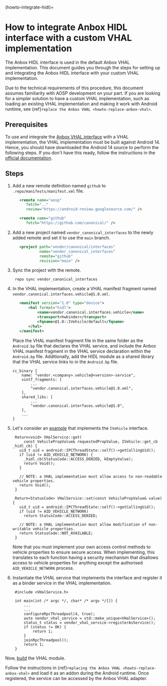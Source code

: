 (howto-integrate-hidl)=
# How to integrate Anbox HIDL interface with a custom VHAL implementation

The Anbox HIDL interface is used in the default Anbox VHAL implementation. This document guides you through the steps for setting up and integrating the Anbox HIDL interface with your custom VHAL implementation.

Due to the technical requirements of this procedure, this document assumes familiarity with AOSP development on your part. If you are looking for a simpler solution to have a custom VHAL implementation, such as loading an existing VHAL implementation and making it work with Android runtime, see {ref}`replace the Anbox VHAL <howto-replace-anbox-vhal>`.

## Prerequisites

To use and integrate the [Anbox VHAL interface](https://github.com/canonical/vendor_canonical_interfaces/tree/main/vehicle) with a VHAL implementation, the VHAL implementation must be built against Android 14. Hence, you should have downloaded the Android 14 source to perform the following steps. If you don't have this ready, follow the instructions in the [official documentation](https://source.android.com/docs/setup/download).

## Steps

1. Add a new remote definition named `github` to `.repo/manifests/manifest.xml` file.

    ```xml
       <remote name="aosp"
          fetch=".."
          review="https://android-review.googlesource.com/" />

       <remote name="github"
          fetch="https://github.com/canonical/" />
    ```

1. Add a new project named `vendor_canonical_interfaces` to the newly added remote and set it to use the `main` branch.

    ```xml
       <project path="vendor/canonical/interfaces"
                name="vendor_canonical_interfaces"
                remote="github"
                revision="main" />
    ```

1. Sync the project with the remote.

        repo sync vendor_canonical_interfaces

1. In the VHAL implementation, create a VHAL manifest fragment named `vendor.canonical.interfaces.vehicle@1.0.xml`.

    ```xml
       <manifest version="1.0" type="device">
           <hal format="hidl">
               <name>vendor.canonical.interfaces.vehicle</name>
               <transport>hwbinder</transport>
               <fqname>@1.0::IVehicle/default</fqname>
           </hal>
       </manifest>
    ```

   Place the VHAL manifest fragment file in the same folder as the `Android.bp` file that declares the VHAL service, and include the Anbox VHAL manifest fragment in the VHAL service declaration within the `Android.bp` file. Additionally, add the HIDL module as a shared library that the VHAL service links to in the `Android.bp` file.


       cc_binary {
           name: "vendor.<company>.vehicle@<version>-service",
           vintf_fragments: [
               ...
               "vendor.canonical.interfaces.vehicle@1.0.xml",
           ],
           shared_libs: [
               ...
               "vendor.canonical.interfaces.vehicle@1.0",
           ],
           ...
       }

1. Let's consider an [example](https://github.com/canonical/vendor_canonical_interfaces/tree/main/vehicle/1.0/default) that implements the `IVehicle` interface.

        Return<void> VHalService::get(
            const VehiclePropValue& requestedPropValue, IVehicle::get_cb _hidl_cb) {
          uid_t uid = android::IPCThreadState::self()->getCallingUid();
          if (uid != AID_VEHICLE_NETWORK) {
            _hidl_cb(StatusCode::ACCESS_DENIED, kEmptyValue);
            return Void();
          }

          // NOTE: a VHAL implementation must allow access to non-readable vehicle properties.
          return Void();
        }

        Return<StatusCode> VHalService::set(const VehiclePropValue& value) {
          uid_t uid = android::IPCThreadState::self()->getCallingUid();
          if (uid != AID_VEHICLE_NETWORK)
            return StatusCode::ACCESS_DENIED;

          // NOTE: a VHAL implementation must allow modification of non-writable vehicle properties.
          return StatusCode::NOT_AVAILABLE;
        }

   Note that you must implement your own access control methods to vehicle properties to ensure secure access. When implementing, this translates to each function having a security mechanism that disallows access to vehicle properties for anything except the authorised `AID_VEHICLE_NETWORK` process.

1. Instantiate the VHAL service that implements the interface and register it as a binder service in the VHAL implementation.

        #include <VHalService.h>

        int main(int /* argc */, char* /* argv */[]) {
            ...
            ...
            configureRpcThreadpool(4, true);
            auto vendor_vhal_service = std::make_unique<VHalService>();
            status_t status = vendor_vhal_service->registerAsService();
            if (status != OK) {
                return 1;
            }
            joinRpcThreadpool();
            return 1;
        }

Now, [build](https://source.android.com/docs/setup/build/building) the VHAL module.

Follow the instructions in {ref}`replacing the Anbox VHAL <howto-replace-anbox-vhal>` and load it as an addon during the Android runtime. Once registered, the service can be accessed by the Anbox VHAL adapter.